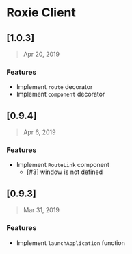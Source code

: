 # Roxie Client

## [1.0.3]
> Apr 20, 2019

### Features

* Implement `route` decorator
* Implement `component` decorator

## [0.9.4]
> Apr 6, 2019

### Features

* Implement `RouteLink` component
  * [#3] window is not defined

## [0.9.3]
> Mar 31, 2019

### Features

* Implement `launchApplication` function